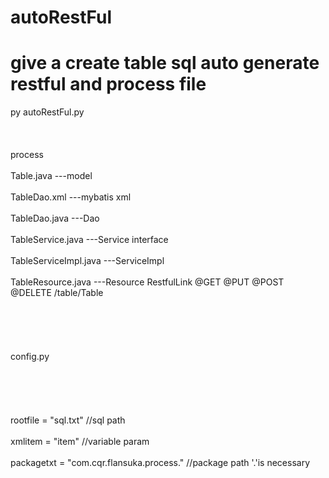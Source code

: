 # autoRestFul
give a create table sql auto generate restful and process file
=======
py autoRestFul.py
<br>  
<br>  
 process <br>  
 Table.java              ---model <br>  
 TableDao.xml            ---mybatis xml <br>  
 TableDao.java           ---Dao <br>  
 TableService.java       ---Service interface <br>  
 TableServiceImpl.java   ---ServiceImpl  <br>  
 TableResource.java      ---Resource RestfulLink    @GET  @PUT  @POST  @DELETE /table/Table   <br>  
<br>  
<br>  
config.py <br>  
<br>  
<br>  
rootfile = "sql.txt"    //sql path <br>  
xmlitem = "item"        //variable param <br>  
packagetxt = "com.cqr.flansuka.process."   //package path   '.'is necessary  <br>  





